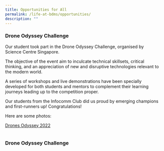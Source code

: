 ```yaml
---
title: Opportunities for All
permalink: /life-at-bdms/opportunities/
description: ""
---
```

### **Drone Odyssey Challenge**

Our student took part in the Drone Odyssey Challenge, organised by Science Centre Singapore.  

The objective of the event aim to inculcate technical skillsets, critical thinking, and an appreciation of new and disruptive technologies relevant to the modern world.

A series of workshops and live demonstrations have been specially developed for both students and mentors to complement their learning journeys leading up to the competition proper. 

Our students from the Infocomm Club did us proud by emerging champions and first-runners up!  Congratulations!  

Here are some photos:

<a href="https://issuu.com/bendemeersec/docs/try.pptx" target="\_blank" rel="noopener">Drones Odyssey  2022</a>

| | 
|-|

### **Drone Odyssey Challenge**